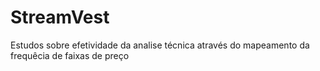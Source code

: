 # StreamVest
Estudos sobre efetividade da analise técnica através do mapeamento da frequêcia de faixas de preço
